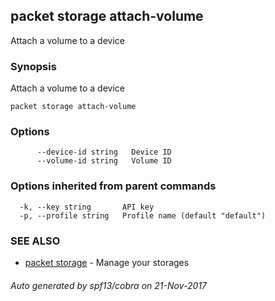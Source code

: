 ## packet storage attach-volume

Attach a volume to a device

### Synopsis


Attach a volume to a device

```
packet storage attach-volume
```

### Options

```
      --device-id string   Device ID
      --volume-id string   Volume ID
```

### Options inherited from parent commands

```
  -k, --key string       API key
  -p, --profile string   Profile name (default "default")
```

### SEE ALSO
* [packet storage](packet_storage.md)	 - Manage your storages

###### Auto generated by spf13/cobra on 21-Nov-2017
